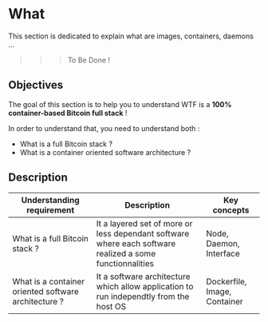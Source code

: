 What
==
This section is dedicated to explain what are images, containers, daemons ...
>>> To Be Done !

Objectives
-
The goal of this section is to help you to understand WTF is a __100% container-based Bitcoin full stack__ !

In order to understand that, you need to understand both :
* What is a full Bitcoin stack ?
* What is a container oriented software architecture ?  

Description
-

<table>
    <thead>
        <tr>
            <th>Understanding requirement</th>
            <th>Description</th>
            <th>Key concepts</th>
        </tr>
    </thead>
    <tbody>
        <tr>
            <td>What is a full Bitcoin stack ?</td>
            <td>It a layered set of more or less dependant software where each software realized a some functionnalities</td>
            <td>Node, Daemon, Interface</td>
        </tr>
        <tr>
            <td>What is a container oriented software architecture ?</td>
            <td>It a software architecture which allow application to run independtly from the host OS</td>
            <td>Dockerfile, Image, Container</td>
        </tr>
    </tbody>
</table>
